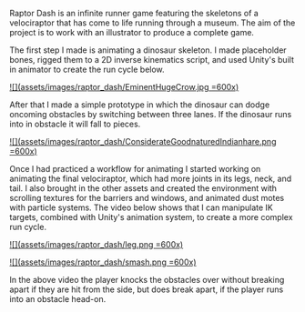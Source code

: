 Raptor Dash is an infinite runner game featuring the
skeletons of a velociraptor that has come to life running
through a museum. The aim of the project is to work with an
illustrator to produce a complete game.

The first step I made is animating a dinosaur skeleton. I made
placeholder bones, rigged them to a 2D inverse kinematics script,
and used Unity's built in animator to create the run cycle below.

[![](assets/images/raptor_dash/EminentHugeCrow.jpg =600x)](https://gfycat.com/EminentHugeCrow)

After that I made a simple prototype in which the dinosaur can dodge
oncoming obstacles by switching between three lanes. If the dinosaur runs
into in obstacle it will fall to pieces.

[![](assets/images/raptor_dash/ConsiderateGoodnaturedIndianhare.png =600x)](https://gfycat.com/ConsiderateGoodnaturedIndianhare)

Once I had practiced a workflow for animating I started working on
animating the final velociraptor, which had more joints in its legs,
neck, and tail. I also brought in the other assets and created the
environment with scrolling textures for the barriers and windows, and
animated dust motes with particle systems. The video below shows that I
can manipulate IK targets, combined with Unity's animation system, to
create a more complex run cycle.

[![](assets/images/raptor_dash/leg.png =600x)](https://gfycat.com/ThoroughJauntyInchworm)

[![](assets/images/raptor_dash/smash.png =600x)](https://gfycat.com/ReadyPracticalAfricanpiedkingfisher)

In the above video the player knocks the obstacles over without
breaking apart if they are hit from the side, but does break apart,
if the player runs into an obstacle head-on.
